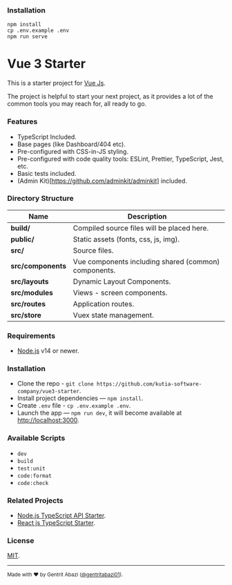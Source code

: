 ### Installation

```console
npm install
cp .env.example .env
npm run serve
```

# Vue 3 Starter

This is a starter project for [Vue Js](https://vuejs.org/).

The project is helpful to start your next project, as it provides a lot of the common tools you may reach for, all ready to go.

### Features

- TypeScript Included.
- Base pages (like Dashboard/404 etc).
- Pre-configured with CSS-in-JS styling.
- Pre-configured with code quality tools: ESLint, Prettier, TypeScript, Jest, etc.
- Basic tests included.
- (Admin Kit)[https://github.com/adminkit/adminkit] included.

### Directory Structure

| Name                              | Description |
| --------------------------------- | ----------- |
| **build/**                        | Compiled source files will be placed here. |
| **public/**                       | Static assets (fonts, css, js, img). |
| **src/**                          | Source files. |
| **src/components**                | Vue components including shared (common) components. |
| **src/layouts**                   | Dynamic Layout Components. |
| **src/modules**                   | Views - screen components. |
| **src/routes**                    | Application routes. |
| **src/store**                     | Vuex state management. |

### Requirements

- [Node.js](https://nodejs.org/) v14 or newer.

### Installation

- Clone the repo - `git clone https://github.com/kutia-software-company/vue3-starter`.
- Install project dependencies — `npm install`.
- Create `.env` file - `cp .env.example .env`.
- Launch the app — `npm run dev`, it will become available at [http://localhost:3000](http://localhost:3000/).

### Available Scripts

- `dev`
- `build`
- `test:unit`
- `code:format`
- `code:check`

### Related Projects

- [Node.js TypeScript API Starter](https://github.com/kutia-software-company/express-typescript-starter).
- [React js TypeScript Starter](https://github.com/kutia-software-company/react-js-starter).

### License

[MIT](LICENSE).

---

<sup>Made with ♥ by Gentrit Abazi ([@gentritabazi01](https://github.com/gentritabazi01)).</sup>